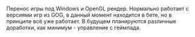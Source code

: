 Перенос игры под Windows и OpenGL рендер. Нормально работает с версиями игр из GOG, в данный момент находится в бете, но в принципе всё уже работает. В будущем планируются различные доработки, как минимум - управление с геймпада.
